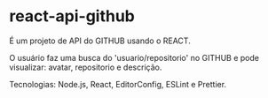 # react-api-github

É um projeto de API do GITHUB usando o REACT.

O usuário faz uma busca do 'usuario/repositorio' no GITHUB e pode visualizar: avatar, repositorio e descrição. 

Tecnologias: Node.js, React, EditorConfig, ESLint e Prettier.
